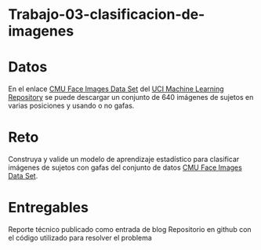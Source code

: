 # Trabajo-03-clasificacion-de-imagenes

# Datos
En el enlace [CMU Face Images Data Set](https://archive.ics.uci.edu/ml/datasets/CMU+Face+Images) del  [UCI Machine Learning Repository](https://archive.ics.uci.edu/datasets) se puede descargar un conjunto de 640 imágenes de sujetos en varias posiciones y usando o no gafas.

# Reto
Construya y valide un modelo de aprendizaje estadístico para clasificar imágenes de sujetos con gafas del conjunto de datos [CMU Face Images Data Set](https://archive.ics.uci.edu/ml/datasets/CMU+Face+Images).

# Entregables
Reporte técnico publicado como entrada de blog
Repositorio en github con el código utilizado para resolver el problema
